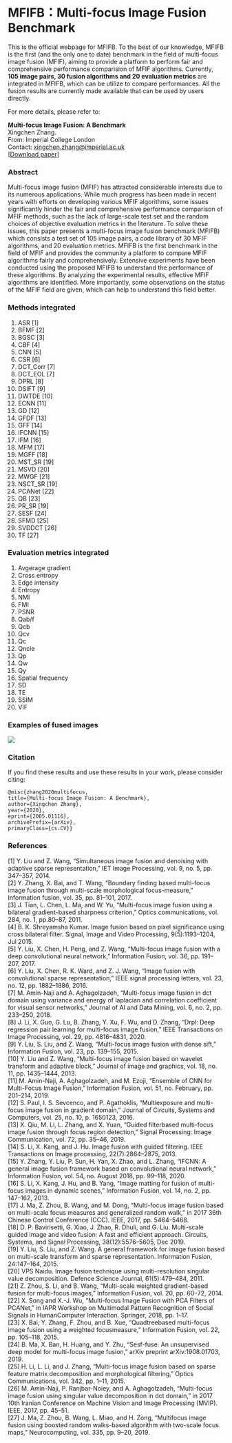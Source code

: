 # MFIFB：Multi-focus Image Fusion Benchmark

This is the official webpage for MFIFB. To the best of our knowledge, MFIFB is the first (and the only one to date) benchmark in the field of multi-focus image fusion (MFIF), aiming to provide a platform to perform fair and comprehensive performance comparision of MFIF algorithms. Currently, **105 image pairs, 30 fusion algorithms and 20 evaluation metrics** are integrated in MFIFB, which can be utilize to compare performances. All the fusion results are currently made available that can be used by users directly.

For more details, please refer to: 
 
**Multi-focus Image Fusion: A Benchmark**  
Xingchen Zhang.  
From: Imperial College London  
Contact: xingchen.zhang@imperial.ac.uk  
[[Download paper](https://arxiv.org/abs/2005.01116)]

### Abstract
Multi-focus image fusion (MFIF) has attracted considerable interests due to its numerous applications. While much progress has been made in recent years with efforts on developing various MFIF algorithms, some issues significantly hinder the fair and comprehensive performance comparison of MFIF methods, such as the lack of large-scale test set and the random choices of objective evaluation metrics in the literature. To solve these issues, this paper presents a multi-focus image fusion benchmark (MFIFB) which consists a test set of 105 image pairs, a code library of 30 MFIF algorithms, and 20 evaluation metrics. MFIFB is the first benchmark in the field of MFIF and provides the community a platform to compare MFIF algorithms fairly and comprehensively. Extensive experiments have been conducted using the proposed MFIFB to understand the performance of these algorithms. By analyzing the experimental results, effective MFIF algorithms are identified. More importantly, some observations on the status of the MFIF field are given, which can help to understand this field better.

### Methods integrated
1. ASR [1]
2. BFMF [2]
3. BGSC [3]
4. CBF [4]
5. CNN [5]
6. CSR [6]
7. DCT_Corr [7]
8. DCT_EOL [7]
9. DPRL [8]
10. DSIFT [9]
11. DWTDE [10]
12. ECNN [11]
13. GD [12]
14. GFDF [13]
15. GFF [14]
16. IFCNN [15]
17. IFM [16]
18. MFM [17]
19. MGFF [18]
20. MST_SR [19]
21. MSVD [20]
22. MWGF [21]
23. NSCT_SR [19]
24. PCANet [22]
25. QB [23]
26. PR_SR [19]
27. SESF [24]
28. SFMD [25]
29. SVDDCT [26]
30. TF [27]

### Evaluation metrics integrated
1. Avgerage gradient
2. Cross entropy
3. Edge intensity
4. Entropy
5. NMI
6. FMI
7. PSNR
8. Qab/f
9. Qcb
10. Qcv
11. Qc
12. Qncie
13. Qp
14. Qw
15. Qy
16. Spatial frequency
17. SD 
18. TE
19. SSIM
20. VIF


### Examples of fused images
![](https://github.com/xingchenzhang/MFIFB/blob/master/result-lytro-19.jpg)

### Citation
If you find these results and use these results in your work, please consider citing:
    
    @misc{zhang2020multifocus,    
    title={Multi-focus Image Fusion: A Benchmark},
    author={Xingchen Zhang},
    year={2020},
    eprint={2005.01116},
    archivePrefix={arXiv},
    primaryClass={cs.CV}}

### References
[1] Y. Liu and Z. Wang, “Simultaneous image fusion and denoising with adaptive sparse representation,” IET Image
Processing, vol. 9, no. 5, pp. 347–357, 2014.  
[2] Y. Zhang, X. Bai, and T. Wang, “Boundary finding based
multi-focus image fusion through multi-scale morphological focus-measure,” Information fusion, vol. 35, pp.
81–101, 2017.  
[3] J. Tian, L. Chen, L. Ma, and W. Yu, “Multi-focus image fusion using a bilateral gradient-based sharpness
criterion,” Optics communications, vol. 284, no. 1, pp.80–87, 2011.  
[4] B. K. Shreyamsha Kumar. Image fusion based on pixel significance using cross bilateral filter. Signal, Image and Video
Processing, 9(5):1193–1204, Jul 2015.   
[5] Y. Liu, X. Chen, H. Peng, and Z. Wang, “Multi-focus image fusion with a deep convolutional neural network,”
Information Fusion, vol. 36, pp. 191–207, 2017.  
[6] Y. Liu, X. Chen, R. K. Ward, and Z. J. Wang, “Image fusion with convolutional sparse representation,” IEEE
signal processing letters, vol. 23, no. 12, pp. 1882–1886, 2016.  
[7] M. Amin-Naji and A. Aghagolzadeh, “Multi-focus image fusion in dct domain using variance and energy of
laplacian and correlation coefficient for visual sensor networks,” Journal of AI and Data Mining, vol. 6, no. 2, pp. 233–250, 2018.  
[8] J. Li, X. Guo, G. Lu, B. Zhang, Y. Xu, F. Wu, and D. Zhang, “Drpl: Deep regression pair learning for multi-focus image fusion,” IEEE Transactions on Image Processing, vol. 29, pp. 4816–4831, 2020.  
[9] Y. Liu, S. Liu, and Z. Wang, “Multi-focus image fusion with dense sift,” Information Fusion, vol. 23, pp. 139–155, 2015.  
[10] Y. Liu and Z. Wang, “Multi-focus image fusion based on wavelet transform and adaptive block,” Journal of image and graphics, vol. 18, no. 11, pp. 1435–1444, 2013.   
[11] M. Amin-Naji, A. Aghagolzadeh, and M. Ezoji, “Ensemble of CNN for Multi-Focus Image Fusion,” Information Fusion, vol. 51, no. February, pp. 201–214, 2019.  
[12] S. Paul, I. S. Sevcenco, and P. Agathoklis, “Multiexposure and multi-focus image fusion in gradient domain,” Journal of Circuits, Systems and Computers, vol. 25, no. 10, p. 1650123, 2016.  
[13] X. Qiu, M. Li, L. Zhang, and X. Yuan, “Guided filterbased multi-focus image fusion through focus region detection,” Signal Processing: Image Communication, vol. 72, pp. 35–46, 2019.      
[14] S. Li, X. Kang, and J. Hu. Image fusion with guided filtering. IEEE Transactions on Image
processing, 22(7):2864–2875, 2013.  
[15] Y. Zhang, Y. Liu, P. Sun, H. Yan, X. Zhao, and L. Zhang, “IFCNN: A general image fusion framework based on convolutional neural network,” Information Fusion, vol. 54, no. August 2018, pp. 99–118, 2020.  
[16] S. Li, X. Kang, J. Hu, and B. Yang, “Image matting for fusion of multi-focus images in dynamic scenes,” Information Fusion, vol. 14, no. 2, pp. 147–162, 2013.  
[17] J. Ma, Z. Zhou, B. Wang, and M. Dong, “Multi-focus image fusion based on multi-scale focus measures and generalized random walk,” in 2017 36th Chinese Control Conference (CCC). IEEE, 2017, pp. 5464–5468.    
[18] D. P. Bavirisetti, G. Xiao, J. Zhao, R. Dhuli, and G. Liu. Multi-scale guided image and video
fusion: A fast and efficient approach. Circuits, Systems, and Signal Processing, 38(12):5576–5605, Dec 2019.  
[19] Y. Liu, S. Liu, and Z. Wang. A general framework for image fusion based on multi-scale transform and
sparse representation. Information Fusion, 24:147–164, 2015.      
[20] VPS Naidu. Image fusion technique using multi-resolution singular value decomposition. Defence Science Journal,
61(5):479–484, 2011.  
[21] Z. Zhou, S. Li, and B. Wang, “Multi-scale weighted gradient-based fusion for multi-focus images,” Information Fusion, vol. 20, pp. 60–72, 2014.  
[22] X. Song and X.-J. Wu, “Multi-focus Image Fusion with PCA Filters of PCANet,” in IAPR Workshop on Multimodal Pattern Recognition of Social Signals in HumanComputer Interaction. Springer, 2018, pp. 1–17.  
[23] X. Bai, Y. Zhang, F. Zhou, and B. Xue, “Quadtreebased multi-focus image fusion using a weighted focusmeasure,” Information Fusion, vol. 22, pp. 105–118, 2015.  
[24] B. Ma, X. Ban, H. Huang, and Y. Zhu, “Sesf-fuse: An unsupervised deep model for multi-focus image fusion,” arXiv preprint arXiv:1908.01703, 2019.  
[25] H. Li, L. Li, and J. Zhang, “Multi-focus image fusion based on sparse feature matrix decomposition and morphological filtering,” Optics Communications, vol. 342, pp. 1–11, 2015.  
[26] M. Amin-Naji, P. Ranjbar-Noiey, and A. Aghagolzadeh, “Multi-focus image fusion using singular value decomposition in dct domain,” in 2017 10th Iranian Conference on Machine Vision and Image Processing (MVIP). IEEE, 2017, pp. 45–51.  
[27] J. Ma, Z. Zhou, B. Wang, L. Miao, and H. Zong, “Multifocus image fusion using boosted random walks-based algorithm with two-scale focus maps,” Neurocomputing, vol. 335, pp. 9–20, 2019.